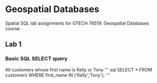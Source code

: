 # Geospatial Databases
 Spatial SQL lab assignments for GTECH 78519: Geospatial Databases course.

## Lab 1
### Basic SQL SELECT query

All customers whose first name is Kelly or Tony
''' sql
SELECT *
FROM customers
WHERE first_name IN ('Kelly','Tony');
'''
